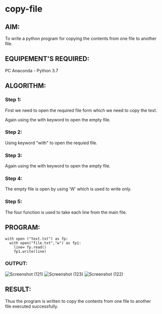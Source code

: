 # copy-file
## AIM:
To write a python program for copying the contents from one file to another file.
## EQUIPEMENT'S REQUIRED: 
PC
Anaconda - Python 3.7
## ALGORITHM: 
### Step 1:
First we need to open the required file form which we need to copy the text.

Again using the with keyword to open the empty file.

### Step 2:
Using keyword "with" to open the requied file.

### Step 3:
Again using the with keyword to open the empty file.

### Step 4:
The empty file is open by using 'W' which is used to write only.

### Step 5:
The four function is used to take each line from the main file.

## PROGRAM:
```
with open ("text.txt") as fp:
  with open("file.txt","w") as fp1:
    line= fp.read()
    fp1.write(line)
```
### OUTPUT:
![Screenshot (121)](https://github.com/Pravinrajj/copy-file/assets/117917674/c30522e5-1f21-48eb-a61a-9bb220640fcf)
![Screenshot (123)](https://github.com/Pravinrajj/copy-file/assets/117917674/e9e52571-d23d-40f6-8855-605ca26aeb8b)
![Screenshot (122)](https://github.com/Pravinrajj/copy-file/assets/117917674/f87ecf70-bf60-4f08-966b-a14d2708e9ed)

## RESULT:
Thus the program is written to copy the contents from one file to another file executed successfully.
